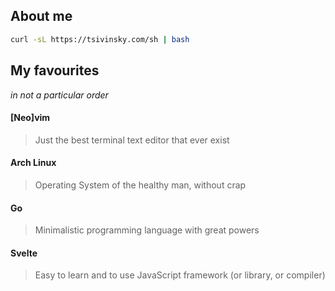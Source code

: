 ## About me

```bash
curl -sL https://tsivinsky.com/sh | bash
```

## My favourites

*in not a particular order*

#### [Neo]vim
> Just the best terminal text editor that ever exist
#### Arch Linux
> Operating System of the healthy man, without crap
#### Go
> Minimalistic programming language with great powers
#### Svelte
> Easy to learn and to use JavaScript framework (or library, or compiler)
